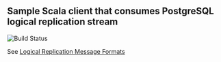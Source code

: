 ## Sample Scala client that consumes PostgreSQL logical replication stream

![Build Status](https://github.com/dragisak/postgres-replication-client/actions/workflows/ci.yml/badge.svg)

See [Logical Replication Message Formats](https://www.postgresql.org/docs/current/protocol-logicalrep-message-formats.html)